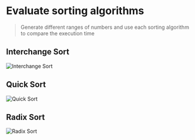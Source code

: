 # Evaluate sorting algorithms
> Generate different ranges of numbers and use each sorting algorithm to compare the execution time

## Interchange Sort
![Interchange Sort](https://github.com/18520339/measure-sorting-time/blob/master/Interchange%20Sort.jpg)

## Quick Sort
![Quick Sort](https://github.com/18520339/measure-sorting-time/blob/master/Quick%20Sort.jpg)

## Radix Sort
![Radix Sort](https://github.com/18520339/measure-sorting-time/blob/master/Radix%20Sort.jpg)

